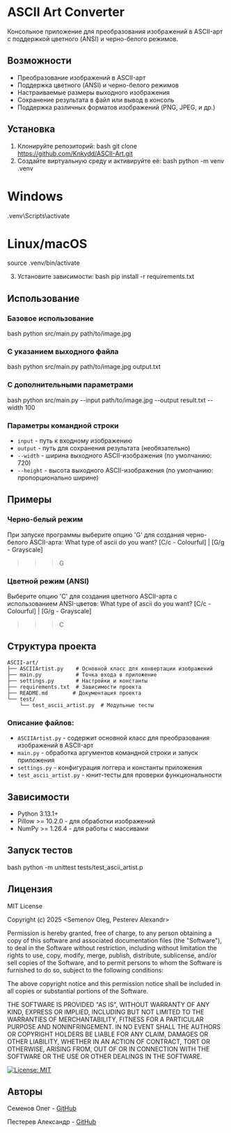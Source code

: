 # ASCII Art Converter

Консольное приложение для преобразования изображений в ASCII-арт с поддержкой цветного (ANSI) и черно-белого режимов.

## Возможности

- Преобразование изображений в ASCII-арт
- Поддержка цветного (ANSI) и черно-белого режимов
- Настраиваемые размеры выходного изображения
- Сохранение результата в файл или вывод в консоль
- Поддержка различных форматов изображений (PNG, JPEG, и др.)

## Установка

1. Клонируйте репозиторий:
bash git clone https://github.com/Knkydd/ASCII-Art.git
2. Создайте виртуальную среду и активируйте её:
bash python -m venv .venv

# Windows
.venv\Scripts\activate

# Linux/macOS
source .venv/bin/activate

3. Установите зависимости:
bash pip install -r requirements.txt


## Использование


### Базовое использование
bash python src/main.py path/to/image.jpg


### С указанием выходного файла
bash python src/main.py path/to/image.jpg output.txt

### С дополнительными параметрами
bash python src/main.py --input path/to/image.jpg --output result.txt --width 100


### Параметры командной строки

- `input` - путь к входному изображению
- `output` - путь для сохранения результата (необязательно)
- `--width` - ширина выходного ASCII-изображения (по умолчанию: 720)
- `--height` - высота выходного ASCII-изображения (по умолчанию: пропорционально ширине)

## Примеры

### Черно-белый режим
При запуске программы выберите опцию 'G' для создания черно-белого ASCII-арта:
What type of ascii do you want? [C/c - Colourful] | [G/g - Grayscale]

> 
> > 
> > > G
> > > 
> > 
> > 
> 
>



### Цветной режим (ANSI)
Выберите опцию 'C' для создания цветного ASCII-арта с использованием ANSI-цветов:
What type of ascii do you want? [C/c - Colourful] | [G/g - Grayscale]

> 
> > 
> > > C
> > > 
> > 
> > 
> 
>


## Структура проекта

```
ASCII-art/ 
├── ASCIIArtist.py    # Основной класс для конвертации изображений
├── main.py           # Точка входа в приложение 
├── settings.py       # Настройки и константы 
├── requirements.txt  # Зависимости проекта
├── README.md        # Документация проекта
└── test/
    └── test_ascii_artist.py  # Модульные тесты
```

### Описание файлов:

- `ASCIIArtist.py` - содержит основной класс для преобразования изображений в ASCII-арт
- `main.py` - обработка аргументов командной строки и запуск приложения
- `settings.py` - конфигурация логгера и константы приложения
- `test_ascii_artist.py` - юнит-тесты для проверки функциональности

## Зависимости

- Python 3.13.1+
- Pillow >= 10.2.0 - для обработки изображений
- NumPy >= 1.26.4 - для работы с массивами

## Запуск тестов
bash python -m unittest tests/test_ascii_artist.p

## Лицензия
MIT License

Copyright (c) 2025 <Semenov Oleg, Pesterev Alexandr>

Permission is hereby granted, free of charge, to any person obtaining a copy
of this software and associated documentation files (the "Software"), to deal
in the Software without restriction, including without limitation the rights
to use, copy, modify, merge, publish, distribute, sublicense, and/or sell
copies of the Software, and to permit persons to whom the Software is
furnished to do so, subject to the following conditions:

The above copyright notice and this permission notice shall be included in all
copies or substantial portions of the Software.

THE SOFTWARE IS PROVIDED "AS IS", WITHOUT WARRANTY OF ANY KIND, EXPRESS OR
IMPLIED, INCLUDING BUT NOT LIMITED TO THE WARRANTIES OF MERCHANTABILITY,
FITNESS FOR A PARTICULAR PURPOSE AND NONINFRINGEMENT. IN NO EVENT SHALL THE
AUTHORS OR COPYRIGHT HOLDERS BE LIABLE FOR ANY CLAIM, DAMAGES OR OTHER
LIABILITY, WHETHER IN AN ACTION OF CONTRACT, TORT OR OTHERWISE, ARISING FROM,
OUT OF OR IN CONNECTION WITH THE SOFTWARE OR THE USE OR OTHER DEALINGS IN THE
SOFTWARE.

[![License: MIT](https://img.shields.io/badge/License-MIT-yellow.svg)](https://opensource.org/licenses/MIT)

## Авторы

Семенов Олег - [GitHub](https://github.com/MakaronynaZavtrak)

Пестерев Александр - [GitHub](https://github.com/Knkydd)